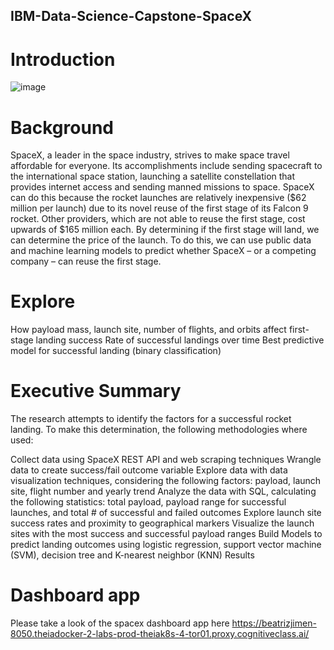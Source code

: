 
## IBM-Data-Science-Capstone-SpaceX
# Introduction

![image](https://github.com/singulritarian7/Capstone-Spacex/assets/52115112/c89ab186-ebbd-4449-8e59-09bb89407e35)

# Background
SpaceX, a leader in the space industry, strives to make space travel affordable for everyone. Its accomplishments include sending spacecraft to the international space station, launching a satellite constellation that provides internet access and sending manned missions to space. SpaceX can do this because the rocket launches are relatively inexpensive ($62 million per launch) due to its novel reuse of the first stage of its Falcon 9 rocket. Other providers, which are not able to reuse the first stage, cost upwards of $165 million each. By determining if the first stage will land, we can determine the price of the launch. To do this, we can use public data and machine learning models to predict whether SpaceX – or a competing company – can reuse the first stage.

# Explore
How payload mass, launch site, number of flights, and orbits affect first-stage landing success
Rate of successful landings over time
Best predictive model for successful landing (binary classification)
# Executive Summary
The research attempts to identify the factors for a successful rocket landing. To make this determination, the following methodologies where used:

Collect data using SpaceX REST API and web scraping techniques
Wrangle data to create success/fail outcome variable
Explore data with data visualization techniques, considering the following factors: payload, launch site, flight number and yearly trend
Analyze the data with SQL, calculating the following statistics: total payload, payload range for successful launches, and total # of successful and failed outcomes
Explore launch site success rates and proximity to geographical markers
Visualize the launch sites with the most success and successful payload ranges
Build Models to predict landing outcomes using logistic regression, support vector machine (SVM), decision tree and K-nearest neighbor (KNN)
Results 
# Dashboard app
Please take a look of the spacex dashboard app here 
https://beatrizjimen-8050.theiadocker-2-labs-prod-theiak8s-4-tor01.proxy.cognitiveclass.ai/
